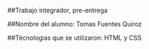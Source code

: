 ##Trabajo integrador, pre-entrega

##Nombre del alumno: Tomas Fuentes Quiroz

##Técnologias que se utilizaron: HTML y CSS